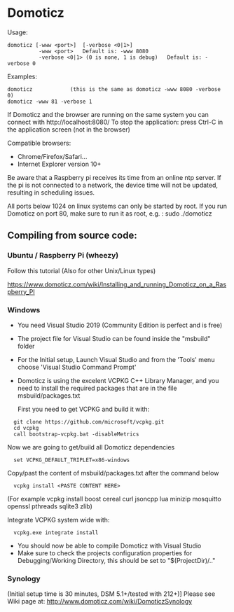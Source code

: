 # Domoticz

Usage:
```
domoticz [-www <port>]  [-verbose <0|1>]
          -www <port>   Default is: -www 8080
          -verbose <0|1> (0 is none, 1 is debug)   Default is: -verbose 0
```

Examples:
```
domoticz            (this is the same as domoticz -www 8080 -verbose 0)
domoticz -www 81 -verbose 1
```

If Domoticz and the browser are running on the same system you can connect with http://localhost:8080/
To stop the application: press Ctrl-C in the application screen (not in the browser)

Compatible browsers:
* Chrome/Firefox/Safari...
* Internet Explorer version 10+

Be aware that a Raspberry pi receives its time from an online ntp server.
If the pi is not connected to a network, the device time will not be updated, resulting in scheduling issues. 

All ports below 1024 on linux systems can only be started by root.
If you run Domoticz on port 80, make sure to run it as root, e.g. : sudo ./domoticz

Compiling from source code:
---------------------------
### Ubuntu / Raspberry Pi (wheezy)
Follow this tutorial (Also for other Unix/Linux types)

https://www.domoticz.com/wiki/Installing_and_running_Domoticz_on_a_Raspberry_PI

### Windows
- You need Visual Studio 2019 (Community Edition is perfect and is free)
- The project file for Visual Studio can be found inside the "msbuild" folder
- For the Initial setup, Launch Visual Studio and from the 'Tools' menu choose 'Visual Studio Command Prompt'
- Domoticz is using the excelent VCPKG C++ Library Manager, and you need to install the required packages that are in the file msbuild/packages.txt

  First you need to get VCPKG and build it with:
```
  git clone https://github.com/microsoft/vcpkg.git
  cd vcpkg
  call bootstrap-vcpkg.bat -disableMetrics
```
  Now we are going to get/build all Domoticz dependencies
```
  set VCPKG_DEFAULT_TRIPLET=x86-windows
```  
  Copy/past the content of msbuild/packages.txt after the command below
```  
  vcpkg install <PASTE CONTENT HERE>
```  
  (For example vcpkg install boost cereal curl jsoncpp lua minizip mosquitto openssl pthreads sqlite3 zlib)

  Integrate VCPKG system wide with:
```  
  vcpkg.exe integrate install
```

- You should now be able to compile Domoticz with Visual Studio
- Make sure to check the projects configuration properties for Debugging/Working Directory, this should be set to "$(ProjectDir)/.."

### Synology

(Initial setup time is 30 minutes, DSM 5.1+/tested with 212+)]
Please see Wiki page at: http://www.domoticz.com/wiki/DomoticzSynology
